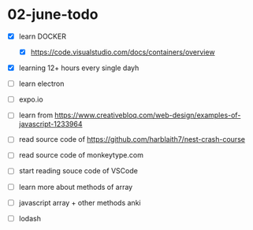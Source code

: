 # 02-june-todo

- [x] learn DOCKER
  - [x] <https://code.visualstudio.com/docs/containers/overview>
- [x] learning 12+ hours every single dayh
- [ ] learn electron
- [ ] expo.io

- [ ] learn from <https://www.creativebloq.com/web-design/examples-of-javascript-1233964>
- [ ] read source code of <https://github.com/harblaith7/nest-crash-course>
- [ ] read source code of monkeytype.com
- [ ] start reading souce code of VSCode

- [ ] learn more about methods of array
- [ ] javascript array + other methods anki
- [ ] lodash
